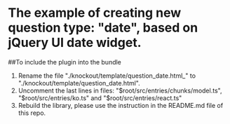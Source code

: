 ﻿# The example of creating new question type: "date", based on jQuery UI date widget.

##To include the plugin into the bundle

 1. Rename the file "./knockout/template/question_date.html_" to "./knockout/template/question_date.html".
 2. Uncomment the last lines in files: "$root/src/entries/chunks/model.ts", "$root/src/entries/ko.ts" and "$root/src/entries/react.ts"
 3. Rebuild the library, please use the instruction in the README.md file of this repo.

